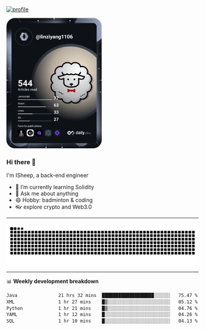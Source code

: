 [![profile](https://user-images.githubusercontent.com/54968314/208005045-e4b42f3b-833d-4242-bfcc-e764865553a2.svg)](https://www.calligrapher.ai/)

<a href="https://app.daily.dev/linziyang1106"><img src="/devcard.png" width="250" alt="ISheep's Dev Card"/></a>

### Hi there 🐏

I'm ISheep, a back-end engineer

- 🔭 I’m currently learning Solidity
- 💬 Ask me about anything
- 😄 Hobby: badminton & coding
- 👓 explore crypto and Web3.0

-------

![](https://raw.githubusercontent.com/ISheepp/ISheepp/output/github-contribution-grid-snake.svg)

-------

📊 **Weekly development breakdown**
<!--START_SECTION:waka-->

```txt
Java               21 hrs 32 mins  ███████████████████░░░░░░   75.47 %
XML                1 hr 27 mins    █▒░░░░░░░░░░░░░░░░░░░░░░░   05.12 %
Python             1 hr 21 mins    █▒░░░░░░░░░░░░░░░░░░░░░░░   04.76 %
YAML               1 hr 12 mins    █░░░░░░░░░░░░░░░░░░░░░░░░   04.26 %
SQL                1 hr 10 mins    █░░░░░░░░░░░░░░░░░░░░░░░░   04.13 %
```

<!--END_SECTION:waka-->
